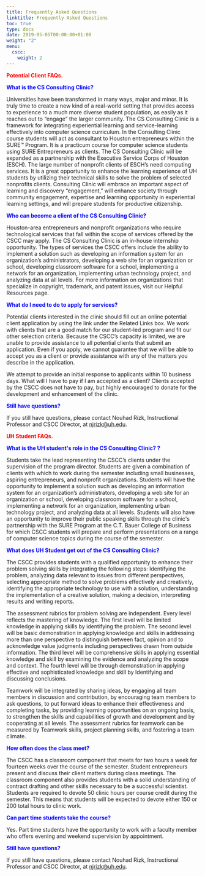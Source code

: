 ```yaml
---
title: Frequently Asked Questions
linktitle: Frequently Asked Questions
toc: true
type: docs
date: 2019-05-05T00:00:00+01:00
weight: "2"
menu:
  cscc:
    weight: 2
---
```


<span style="color:red">**Potential Client FAQs.** </span>

<span style="color:blue">**What is the CS Consulting Clinic?** </span> 

Universities have been transformed in many ways, major and minor. It is truly time to create a new kind of a real-world setting that provides access to experience to a much more diverse student population, as easily as it reaches out to “engage” the larger community.
The CS Consulting Clinic is a framework for integrating experiential learning and service-learning effectively into computer science curriculum. In the Consulting Clinic course students will act as consultant to Houston entrepreneurs within the SURE™ Program. It is a practicum course for computer science students using SURE Entrepreneurs as clients.
The CS Consulting Clinic will be expanded as a partnership with the Executive Service Corps of Houston (ESCH). The large number of nonprofit clients of ESCH’s need computing services. It is a great opportunity to enhance the learning experience of UH students by utilizing their technical skills to solve the problem of selected nonprofits clients.
Consulting Clinic will embrace an important aspect of learning and discovery “engagement,” will enhance society through community engagement, expertise and learning opportunity in experiential learning settings, and will prepare students for productive citizenship.

<span style="color:blue">**Who can become a client of the CS Consulting Clinic?** </span> 

Houston-area entrepreneurs and nonprofit organizations who require technological services that fall within the scope of services offered by the CSCC may apply. 
The CS Consulting Clinic is an in-house internship opportunity. The types of services the CSCC offers include the ability to implement a solution such as developing an information system for an organization’s administrators, developing a web site for an organization or school, developing classroom software for a school, implementing a network for an organization, implementing urban technology project, and analyzing data at all levels.
For more information on organizations that specialize in copyright, trademark, and patent issues, visit our Helpful Resources page. 

<span style="color:blue">**What do I need to do to apply for services?** </span> 

Potential clients interested in the clinic should fill out an online potential client application by using the link under the Related Links box. 
We work with clients that are a good match for our student-led program and fit our other selection criteria. Because the CSCC’s capacity is limited, we are unable to provide assistance to all potential clients that submit an application. Even if you apply, we cannot guarantee that we will be able to accept you as a client or provide assistance with any of the matters you describe in the application. 

We attempt to provide an initial response to applicants within 10 business days. 
What will I have to pay if I am accepted as a client?
Clients accepted by the CSCC does not have to pay, but highly encouraged to donate for the development and enhancement of the clinic.

<span style="color:blue">**Still have questions?** </span> 

If you still have questions, please contact Nouhad Rizk, Instructional Professor and CSCC Director, at njrizk@uh.edu.

<span style="color:red">**UH Student FAQs.**</span>


<span style="color:blue">**What is the UH student's role in the CS Consulting Clinic? ?** </span> 

Students take the lead representing the CSCC’s clients under the supervision of the program director. Students are given a combination of clients with which to work during the semester including small businesses, aspiring entrepreneurs, and nonprofit organizations. Students will have the opportunity to  implement a solution such as developing an information system for an organization’s administrators, developing a web site for an organization or school, developing classroom software for a school, implementing a network for an organization, implementing urban technology project, and analyzing data at all levels.
Students will also have an opportunity to improve their public speaking skills through the clinic's partnership with the SURE Program at the C.T. Bauer College of Business for which CSCC students will prepare and perform presentations on a range of computer science topics during the course of the semester.

<span style="color:blue">**What does UH Student get out of the CS Consulting Clinic?** </span> 

The CSCC provides students with a qualified opportunity to enhance their problem solving skills by integrating the following  steps: Identifying the problem, analyzing data relevant to issues from different perspectives, selecting appropriate method to solve problems effectively and creatively, identifying the appropriate technology to use with a solution, understanding the implementation of a creative solution, making a decision, interpreting results and writing reports.

The assessment rubrics for problem solving are independent. Every level reflects the mastering of knowledge. The first level will be limited knowledge in applying skills by identifying the problem. The second level will be basic demonstration in applying knowledge and skills in addressing more than one perspective to distinguish between fact, opinion and to acknowledge value judgments including perspectives drawn from outside information. The third level will be comprehensive skills in applying essential knowledge and skill by examining the evidence and analyzing the scope and context. The fourth level will be through demonstration in applying effective and sophisticated knowledge and skill by Identifying and discussing conclusions.

Teamwork will be integrated by sharing ideas, by engaging all team members in discussion and contribution, by encouraging team members to ask questions, to put forward ideas to enhance their effectiveness and completing tasks, by providing learning opportunities on an ongoing basis, to strengthen the skills and capabilities of growth and development and by cooperating at all levels. The assessment rubrics for teamwork can be measured by Teamwork skills, project planning skills, and fostering a team climate. 

<span style="color:blue">**How often does the class meet?** </span>

The CSCC has a classroom component that meets for two hours a week for fourteen weeks over the course of the semester. Student entrepreneurs present and discuss their client matters during class meetings. The classroom component also provides students with a solid understanding of contract drafting and other skills necessary to be a successful scientist. Students are required to devote 50 clinic hours per course credit during the semester. This means that students will be expected to devote either 150 or 200 total hours to clinic work.

<span style="color:blue">**Can part time students take the course?** </span>

Yes. Part time students have the opportunity to work with a faculty member who offers evening and weekend supervision by appointment.

<span style="color:blue">**Still have questions?** </span>

If you still have questions, please contact Nouhad Rizk, Instructional Professor and CSCC Director, at njrizk@uh.edu.

